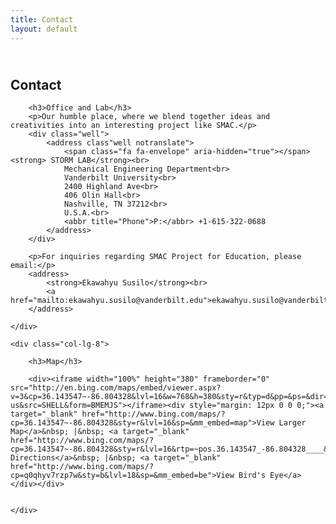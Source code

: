 ```yaml
---
title: Contact
layout: default
---
```


<div class="row">
	<div class="col-lg-12">
		<h2><br>Contact</br></h2>
	</div>
</div>

<div class="row">
	<div class="col-lg-4">
		
		<h3>Office and Lab</h3>
		<p>Our humble place, where we blend together ideas and creativities into an interesting project like SMAC.</p>
		<div class="well">
			<address class"well notranslate">
				<span class="fa fa-envelope" aria-hidden="true"></span><strong> STORM LAB</strong><br>
				Mechanical Engineering Department<br>
				Vanderbilt University<br>
				2400 Highland Ave<br>
				406 Olin Hall<br>
				Nashville, TN 37212<br>
				U.S.A.<br>
				<abbr title="Phone">P:</abbr> +1-615-322-0688
			</address>
		</div>

		<p>For inquiries regarding SMAC Project for Education, please email:</p>
		<address>
			<strong>Ekawahyu Susilo</strong><br>
			<a href="mailto:ekawahyu.susilo@vanderbilt.edu">ekawahyu.susilo@vanderbilt.edu</a>
		</address>

	</div>
	
	<div class="col-lg-8">

		<h3>Map</h3>
<!--
		<div><iframe src="https://www.google.com/maps/embed?pb=!1m16!1m12!1m3!1d1610.9862430083188!2d-86.80531654232753!3d36.142883185610955!2m3!1f0!2f0!3f0!3m2!1i1024!2i768!4f13.1!2m1!1s2400+Highland+Ave%2C+Nashville%2C+TN+37212!5e0!3m2!1sen!2sus!4v1428286075691" width="100%" height="380" frameborder="0" style="border:0"></iframe></div>
-->
<!--
		<div><iframe src="http://www.google.cn/maps/embed?pb=!1m18!1m12!1m3!1d3221.969906160967!2d-86.80533799999999!3d36.142945999999995!2m3!1f0!2f0!3f0!3m2!1i1024!2i768!4f13.1!3m3!1m2!1s0x886466a31149441d%3A0x73439c73835e397f!2s2400+Highland+Ave%2C+Vanderbilt+University%2C+Nashville%2C+TN+37212%E7%BE%8E%E5%9B%BD!5e0!3m2!1szh-CN!2scn!4v1429403077125" width="100%" height="380" frameborder="0" style="border:0"></iframe></div>
-->

		<div><iframe width="100%" height="380" frameborder="0" src="http://en.bing.com/maps/embed/viewer.aspx?v=3&cp=36.143547~-86.804328&lvl=16&w=768&h=380&sty=r&typ=d&pp=&ps=&dir=0&mkt=en-us&src=SHELL&form=BMEMJS"></iframe><div style="margin: 12px 0 0 0;"><a target="_blank" href="http://www.bing.com/maps/?cp=36.143547~-86.804328&sty=r&lvl=16&sp=&mm_embed=map">View Larger Map</a>&nbsp; |&nbsp; <a target="_blank" href="http://www.bing.com/maps/?cp=36.143547~-86.804328&sty=r&lvl=16&rtp=~pos.36.143547_-86.804328____&mm_embed=dir">Get Directions</a>&nbsp; |&nbsp; <a target="_blank" href="http://www.bing.com/maps/?cp=q0qhyv7rzp7w&sty=b&lvl=18&sp=&mm_embed=be">View Bird's Eye</a></div></div>


	</div>
</div>
